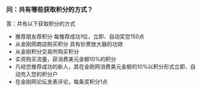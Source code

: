 ### 问：共有哪些获取积分的方式？

答：共有以下获取积分的方式
- 推荐朋友荐积分 每推荐成功1位，立即、自动奖您150点
- 从金刚网商店购买积分 具有钞票放大器的功效
- 从金刚积分交易所购买积分
- 实资购买流量，获消费美元金额10%的积分
- 凡经您推荐成功的新人，其在金刚网消费美元金额的10%以积分形式立即、自动充入您的积分户
- 在金刚网论坛发表评论，每条奖积分1点
